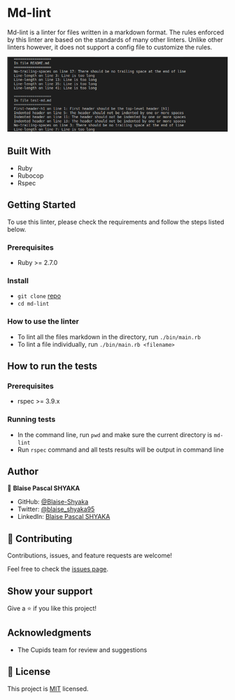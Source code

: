 # Md-lint

Md-lint is a linter for files written in a markdown format. The rules enforced by this linter are based on the standards of many other linters. Unlike other linters however, it does not support a config file to customize the rules.

![Linter screenshot](./product_screenshot.png)

## Built With

- Ruby
- Rubocop
- Rspec

## Getting Started

To use this linter, please check the requirements and follow the steps listed below.

### Prerequisites

- Ruby >= 2.7.0 

### Install

- `git clone` [repo](https://github.com/Blaise-Shyaka/md-lint)
- `cd md-lint`

### How to use the linter

- To lint all the files markdown in the directory, run `./bin/main.rb`
- To lint a file individually, run `./bin/main.rb <filename>`

## How to run the tests

### Prerequisites

- rspec >= 3.9.x

### Running tests

- In the command line, run `pwd` and make sure the current directory is `md-lint`
- Run `rspec` command and all tests results will be output in command line

## Author

👤 **Blaise Pascal SHYAKA**

- GitHub: [@Blaise-Shyaka](https://github.com/Blaise-Shyaka/)
- Twitter: [@blaise_shyaka95](https://twitter.com/blaise_shyaka95)
- LinkedIn: [Blaise Pascal SHYAKA](https://linkedin.com/in/blaise-pascal-shyaka-b1340b111)

## 🤝 Contributing

Contributions, issues, and feature requests are welcome!

Feel free to check the [issues page](https://github.com/Blaise-Shyaka/md-lint/issues).

## Show your support

Give a ⭐️ if you like this project!

## Acknowledgments

- The Cupids team for review and suggestions

## 📝 License

This project is [MIT](./LICENSE) licensed.